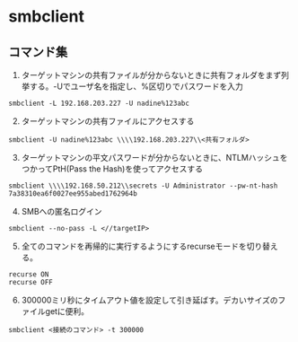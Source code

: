 # smbclient

## コマンド集

1. ターゲットマシンの共有ファイルが分からないときに共有フォルダをまず列挙する。-Uでユーザ名を指定し、%区切りでパスワードを入力
```
smbclient -L 192.168.203.227 -U nadine%123abc
```

2. ターゲットマシンの共有ファイルにアクセスする
```
smbclient -U nadine%123abc \\\\192.168.203.227\\<共有フォルダ>
```

3. ターゲットマシンの平文パスワードが分からないときに、NTLMハッシュをつかってPtH(Pass the Hash)を使ってアクセスする
```
smbclient \\\\192.168.50.212\\secrets -U Administrator --pw-nt-hash 7a38310ea6f0027ee955abed1762964b
```

4. SMBへの匿名ログイン
```
smbclient --no-pass -L <//targetIP>
```

5. 全てのコマンドを再帰的に実行するようにするrecurseモードを切り替える。
```
recurse ON
recurse OFF
```

6. 300000ミリ秒にタイムアウト値を設定して引き延ばす。デカいサイズのファイルgetに便利。
```
smbclient <接続のコマンド> -t 300000
```